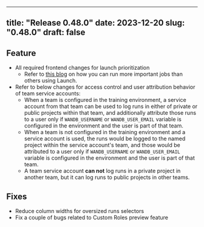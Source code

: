 
---
title: "Release 0.48.0"
date: 2023-12-20
slug: "0.48.0"
draft: false
---

## Feature

* All required frontend changes for launch prioritization
  * Refer to [this blog](https://wandb.ai/wandb_fc/launch-releases/reports/Introducing-Priority-Based-Job-Management-with-W-B-Launch--Vmlldzo2MzE2NjI2) on how you can run more important jobs than others using Launch. 
* Refer to below changes for access control and user attribution behavior of team service accounts:
  * When a team is configured in the training environment, a service account from that team can be used to log runs in either of private or public projects within that team, and additionally attribute those runs to a user only if `WANDB_USERNAME` or `WANDB_USER_EMAIL` variable is configured in the environment and the user is part of that team.
  * When a team is not configured in the training environment and a service account is used, the runs would be logged to the named project within the service account's team, and those would be attributed to a user only if `WANDB_USERNAME` or `WANDB_USER_EMAIL` variable is configured in the environment and the user is part of that team.
  * A team service account **can not** log runs in a private project in another team, but it can log runs to public projects in other teams.

## Fixes

 * Reduce column widths for oversized runs selectors
 * Fix a couple of bugs related to Custom Roles preview feature
